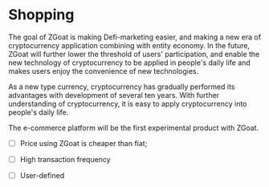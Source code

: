 # Shopping

The goal of ZGoat is making Defi-marketing easier, and making a new era of cryptocurrency application combining with entity economy. In the future, ZGoat will further lower the threshold of users' participation, and enable the new technology of cryptocurrency to be applied in people's daily life and makes users enjoy the convenience of new technologies.

As a new type currency, cryptocurrency has gradually performed its advantages with development of several ten years. With further understanding of cryptocurrency, it is easy to apply cryptocurrency into people's daily life.

The e-commerce platform will be the first experimental product with ZGoat.

* [ ] Price using ZGoat is cheaper than fiat;
* [ ] High transaction frequency
* [ ] User-defined


